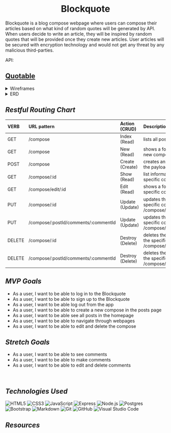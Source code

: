 <div align="center">
 <h1>Blockquote</h1>
</div>
Blockquote is a blog compose webpage where users can compose their articles based on what kind of random quotes will be generated by API. When users decide to write an article, they will be inspired by random quotes that will be provided once they create new articles. User articles will be secured with encryption technology and would not get any threat by any malicious third-parties.

API:<h2><a href="https://api.quotable.io/random?maxLength=50#">Quotable</a></h2>

<details>
<summary>Wireframes</summary>

![blockquoto](./images/login.jpg)
![blockquoto](./images/home.jpg)
![blockquoto](./images/posts.jpg)
</details>
<details>

<summary>ERD</summary>

![blockquoto](./images/erd.jpg)

</details>

## _Restful Routing Chart_

| VERB | URL pattern | Action \(CRUD\) | Description |
| :--- | :--- | :--- | :--- |
| GET | /compose | Index \(Read\) | lists all posts |
| GET | /compose | New \(Read\) | shows a form to make a new compose |
| POST| /compose | Create \(Create\) | creates an compose with the payload\(form\) data |
| GET | /compose/:id | Show \(Read\) | list information about a specific compose |
| GET | /compose/edit/:id | Edit \(Read\) | shows a form for editing a specific compose |
| PUT | /compose/:id | Update \(Update\) | updates the data for a specific compose \(i.e. /compose/1\) |
| PUT | /compose/:postId/comments/:commentId | Update \(Update\) | updates the data for a specific comment \(i.e. /compose/1/comments/2\) |
| DELETE | /compose/:id | Destroy \(Delete\) | deletes the compose with the specified id \(i.e. /compose/1\) |
| DELETE | /compose/:postId/comments/:commentId | Destroy \(Delete\) | deletes the comment with the specified id \(i.e. /compose/1/comments/2\) |

## _MVP Goals_

- As a user, I want to be able to log in to the Blockquote
- As a user, I want to be able to sign up to the Blockquote
- As a user, I want to be able log out from the app
- As a user, I want to be able to create a new compose in the posts page
- As a user, I want to be able see all posts in the homepage
- As a user, I want to be able to navigate through webpages
- As a user, I want to be able to edit and delete the compose

## _Stretch Goals_

- As a user, I want to be able to see comments
- As a user, I want to be able to make comments
- As a user, I want to be able to edit and delete comments

<br>

## _Technologies Used_

![HTML5](https://img.shields.io/badge/-HTML5-333?style=flat&logo=html5)
![CSS3](https://img.shields.io/badge/-CSS-333?style=flat&logo=css3)
![JavaScript](https://img.shields.io/badge/-JavaScript-333?style=flat&logo=javascript)
![Express](https://img.shields.io/badge/-Express-333?style=flat&logo=express)
![Node.js](https://img.shields.io/badge/-Node.js-333?style=flat&logo=node.js)
![Postgres](https://img.shields.io/badge/postgres-%23316192.svg?style=for-the-badge&logo=postgresql&logoColor=white)
![Bootstrap](https://img.shields.io/badge/Bootstrap-563D7C?style=for-the-badge&logo=bootstrap&logoColor=white)
![Markdown](https://img.shields.io/badge/markdown-%23000000.svg?style=for-the-badge&logo=markdown&logoColor=white)
![Git](https://img.shields.io/badge/git-%23F05033.svg?style=for-the-badge&logo=git&logoColor=white)
![GitHub](https://img.shields.io/badge/github-%23121011.svg?style=for-the-badge&logo=github&logoColor=white)
![Visual Studio Code](https://img.shields.io/badge/Visual%20Studio%20Code-0078d7.svg?style=for-the-badge&logo=visual-studio-code&logoColor=white)

## _Resources_
